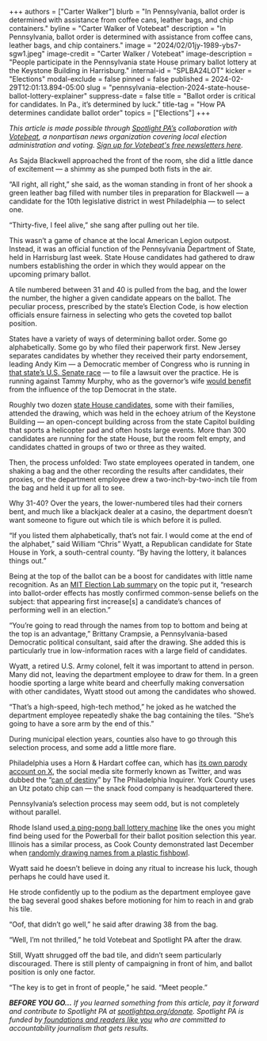 +++
authors = ["Carter Walker"]
blurb = "In Pennsylvania, ballot order is determined with assistance from coffee cans, leather bags, and chip containers."
byline = "Carter Walker of Votebeat"
description = "In Pennsylvania, ballot order is determined with assistance from coffee cans, leather bags, and chip containers."
image = "2024/02/01jy-1989-ybs7-sgw1.jpeg"
image-credit = "Carter Walker / Votebeat"
image-description = "People participate in the Pennsylvania state House primary ballot lottery at the Keystone Building in Harrisburg."
internal-id = "SPLBA24LOT"
kicker = "Elections"
modal-exclude = false
pinned = false
published = 2024-02-29T12:01:13.894-05:00
slug = "pennsylvania-election-2024-state-house-ballot-lottery-explainer"
suppress-date = false
title = "Ballot order is critical for candidates. In Pa., it’s determined by luck."
title-tag = "How PA determines candidate ballot order"
topics = ["Elections"]
+++

<em>This article is made possible through </em><a href="https://www.spotlightpa.org/"><em>Spotlight PA’s</em></a><em> collaboration with </em><a href="https://www.votebeat.org/"><em>Votebeat</em></a><em>, a nonpartisan news organization covering local election administration and voting. </em><a href="https://www.votebeat.org/newsletters/"><em>Sign up for Votebeat&#39;s free newsletters here</em></a><em>.</em>

As Sajda Blackwell approached the front of the room, she did a little dance of excitement — a shimmy as she pumped both fists in the air.

“All right, all right,” she said, as the woman standing in front of her shook a green leather bag filled with number tiles in preparation for Blackwell — a candidate for the 10th legislative district in west Philadelphia — to select one.

“Thirty-five, I feel alive,” she sang after pulling out her tile.

<script src="https://www.spotlightpa.org/embed.js" async></script><div data-spl-embed-version="1" data-spl-src="https://www.spotlightpa.org/embeds/newsletter/"></div>

This wasn’t a game of chance at the local American Legion outpost. Instead, it was an official function of the Pennsylvania Department of State, held in Harrisburg last week. State House candidates had gathered to draw numbers establishing the order in which they would appear on the upcoming primary ballot.

A tile numbered between 31 and 40 is pulled from the bag, and the lower the number, the higher a given candidate appears on the ballot. The peculiar process, prescribed by the state’s Election Code, is how election officials ensure fairness in selecting who gets the coveted top ballot position.

States have a variety of ways of determining ballot order. Some go alphabetically. Some go by who filed their paperwork first. New Jersey separates candidates by whether they received their party endorsement, leading Andy Kim — a Democratic member of Congress who is running in <a href="https://www.inquirer.com/politics/election/andy-kim-tammy-murphy-lawsuit-senate-race-20240226.html">that state’s U.S. Senate race</a> — to file a lawsuit over the practice. He is running against Tammy Murphy, who as the governor’s wife <a href="https://www.nytimes.com/2023/12/22/nyregion/menendez-tammy-murphy-senate-new-jersey.html">would benefit</a> from the influence of the top Democrat in the state.

Roughly two dozen <a href="https://www.spotlightpa.org/news/2024/02/pennsylvania-election-2024-state-house-democratic-control-gop-flip-seats/">state House candidates</a>, some with their families, attended the drawing, which was held in the echoey atrium of the Keystone Building — an open-concept building across from the state Capitol building that sports a helicopter pad and often hosts large events. More than 300 candidates are running for the state House, but the room felt empty, and candidates chatted in groups of two or three as they waited.

Then, the process unfolded: Two state employees operated in tandem, one shaking a bag and the other recording the results after candidates, their proxies, or the department employee drew a two-inch-by-two-inch tile from the bag and held it up for all to see.

Why 31-40? Over the years, the lower-numbered tiles had their corners bent, and much like a blackjack dealer at a casino, the department doesn’t want someone to figure out which tile is which before it is pulled.

“If you listed them alphabetically, that’s not fair. I would come at the end of the alphabet,” said William “Chris” Wyatt, a Republican candidate for State House in York, a south-central county. “By having the lottery, it balances things out.”

Being at the top of the ballot can be a boost for candidates with little name recognition. As an <a href="https://electionlab.mit.edu/research/ballot-order-effects">MIT Election Lab summary</a> on the topic put it, “research into ballot-order effects has mostly confirmed common-sense beliefs on the subject: that appearing first increase\[s\] a candidate’s chances of performing well in an election.”

“You’re going to read through the names from top to bottom and being at the top is an advantage,” Brittany Crampsie, a Pennsylvania-based Democratic political consultant, said after the drawing. She added this is particularly true in low-information races with a large field of candidates.

Wyatt, a retired U.S. Army colonel, felt it was important to attend in person. Many did not, leaving the department employee to draw for them. In a green hoodie sporting a large white beard and cheerfully making conversation with other candidates, Wyatt stood out among the candidates who showed.

“That’s a high-speed, high-tech method,” he joked as he watched the department employee repeatedly shake the bag containing the tiles. “She’s going to have a sore arm by the end of this.”

During municipal election years, counties also have to go through this selection process, and some add a little more flare.

Philadelphia uses a Horn &amp; Hardart coffee can, which has <a href="https://twitter.com/mrhornnhardart?lang=en">its own parody account on X</a>, the social media site formerly known as Twitter, and was dubbed the “<a href="https://www.inquirer.com/news/philly-ballot-order-coffee-can-20190317.html">can of destiny</a>” by The Philadelphia Inquirer. York County uses an Utz potato chip can — the snack food company is headquartered there.

Pennsylvania’s selection process may seem odd, but is not completely without parallel.

Rhode Island used<a href="https://www.facebook.com/watch/live/?ref=watch_permalink&amp;v=1474935663061219"> a ping-pong ball lottery machine</a> like the ones you might find being used for the Powerball for their ballot position selection this year. Illinois has a similar process, as Cook County demonstrated last December when <a href="https://www.youtube.com/watch?v=d9LqWxTm1gc">randomly drawing names from a plastic fishbowl</a>.

Wyatt said he doesn’t believe in doing any ritual to increase his luck, though perhaps he could have used it.

<script src="https://www.spotlightpa.org/embed.js" async></script><div data-spl-embed-version="1" data-spl-src="https://www.spotlightpa.org/embeds/donate/"></div>

He strode confidently up to the podium as the department employee gave the bag several good shakes before motioning for him to reach in and grab his tile.

“Oof, that didn’t go well,” he said after drawing 38 from the bag.

“Well, I’m not thrilled,” he told Votebeat and Spotlight PA after the draw.

Still, Wyatt shrugged off the bad tile, and didn’t seem particularly discouraged. There is still plenty of campaigning in front of him, and ballot position is only one factor.

“The key is to get in front of people,” he said. “Meet people.”

<strong><em>BEFORE YOU GO…</em></strong><em> If you learned something from this article, pay it forward and contribute to Spotlight PA at </em><a href="https://www.spotlightpa.org/donate"><em>spotlightpa.org/donate</em></a><em>. Spotlight PA is funded by</em><a href="https://www.spotlightpa.org/support"><em> foundations and readers like you</em></a><em> who are committed to accountability journalism that gets results.</em>

